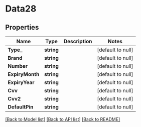 # Data28

## Properties
Name | Type | Description | Notes
------------ | ------------- | ------------- | -------------
**Type_** | **string** |  | [default to null]
**Brand** | **string** |  | [default to null]
**Number** | **string** |  | [default to null]
**ExpiryMonth** | **string** |  | [default to null]
**ExpiryYear** | **string** |  | [default to null]
**Cvv** | **string** |  | [default to null]
**Cvv2** | **string** |  | [default to null]
**DefaultPin** | **string** |  | [default to null]

[[Back to Model list]](../README.md#documentation-for-models) [[Back to API list]](../README.md#documentation-for-api-endpoints) [[Back to README]](../README.md)

